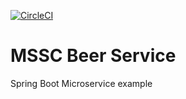 [![CircleCI](https://circleci.com/gh/p1-bohao-li/mssc-beer-service.svg?style=svg)](https://circleci.com/gh/p1-bohao-li/mssc-beer-service)
# MSSC Beer Service

Spring Boot Microservice example